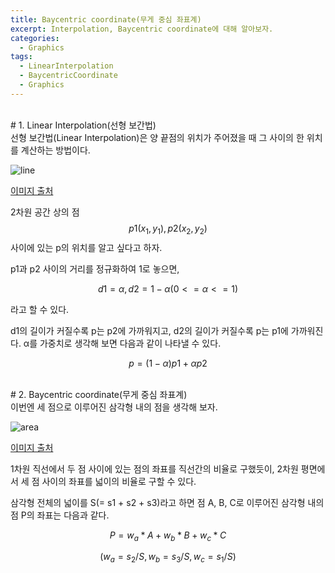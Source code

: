 ```yaml
---
title: Baycentric coordinate(무게 중심 좌표계)
excerpt: Interpolation, Baycentric coordinate에 대해 알아보자.
categories:
  - Graphics
tags:
  - LinearInterpolation
  - BaycentricCoordinate
  - Graphics
---
```

<br>
# 1. Linear Interpolation(선형 보간법)
<br>
선형 보간법(Linear Interpolation)은 양 끝점의 위치가 주어졌을 때 그 사이의 한 위치를 계산하는 방법이다.

![line](https://github.com/Hyun-Soon/Hyun-Soon.github.io/assets/66724166/04b8273d-0b22-499a-8e63-d23c18bc9aba)

[이미지 출처](https://ko.wikipedia.org/wiki/%EC%84%A0%ED%98%95_%EB%B3%B4%EA%B0%84%EB%B2%95)

2차원 공간 상의 점 $$p1(x_1, y_1), p2(x_2, y_2)$$ 사이에 있는 p의 위치를 알고 싶다고 하자.

p1과 p2 사이의 거리를 정규화하여 1로 놓으면, 

$$d1 = α, d2 = 1 - α(0<=α<=1)$$

라고 할 수 있다.

d1의 길이가 커질수록 p는 p2에 가까워지고, d2의 길이가 커질수록 p는 p1에 가까워진다.
α를 가중치로 생각해 보면 다음과 같이 나타낼 수 있다.


$$p = (1 - α)p1 + αp2$$

<br>
# 2. Baycentric coordinate(무게 중심 좌표계)
<br>
이번엔 세 점으로 이루어진 삼각형 내의 점을 생각해 보자.

![area](https://github.com/Hyun-Soon/Hyun-Soon.github.io/assets/66724166/69895098-25e6-4a65-9d4b-8cac09515b14)

[이미지 출처](https://blog.naver.com/gt7461/220583985623)

1차원 직선에서 두 점 사이에 있는 점의 좌표를 직선간의 비율로 구했듯이, 2차원 평면에서 세 점 사이의 좌표를 넓이의 비율로 구할 수 있다.

삼각형 전체의 넓이를 S(= s1 + s2 + s3)라고 하면 점 A, B, C로 이루어진 삼각형 내의 점 P의 좌표는 다음과 같다.

$$P = w_a*A + w_b * B + w_c * C$$

$$ (w_a = s_2 / S, w_b = s_3 / S, w_c = s_1 / S) $$
